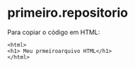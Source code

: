 # primeiro.repositorio

Para copiar o código em HTML:
```
<html> 
<h1> Meu prmeiroarquivo HTML</h1>
</html>
```
